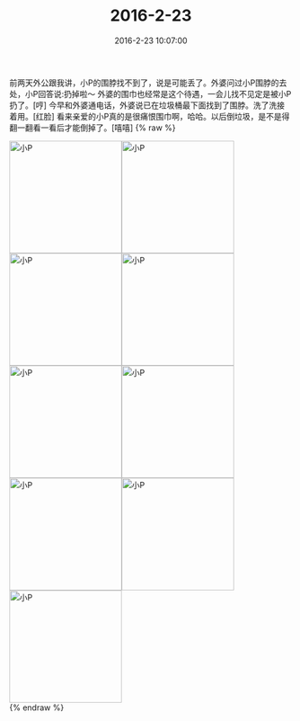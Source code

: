 ﻿---
title: "2016-2-23"
date: 2016-2-23 10:07:00
tags: 文字
categories: 妈妈
---
前两天外公跟我讲，小P的围脖找不到了，说是可能丢了。外婆问过小P围脖的去处，小P回答说:扔掉啦～
外婆的围巾也经常是这个待遇，一会儿找不见定是被小P扔了。[哼]
今早和外婆通电话，外婆说已在垃圾桶最下面找到了围脖。洗了洗接着用。[红脸]
看来亲爱的小P真的是很痛恨围巾啊，哈哈。以后倒垃圾，是不是得翻一翻看一看后才能倒掉了。[嘻嘻]
{% raw %}
<div style="width:500 px">
<div style="float:left; width:100 px"><img src="/images/微信图片_20171012132541.jpg" width="200" alt="小P"></div>
<div style="float:left; width:100 px"><img src="/images/微信图片_20171012132549.jpg" width="200" alt="小P"></div>
<div style="float:left; width:100 px"><img src="/images/微信图片_20171012132558.jpg" width="200" alt="小P"></div>
<div style="float:left; width:100 px"><img src="/images/微信图片_20171012132606.jpg" width="200" alt="小P"></div>
<div style="float:left; width:100 px"><img src="/images/微信图片_20171012132613.jpg" width="200" alt="小P"></div>
<div style="float:left; width:100 px"><img src="/images/微信图片_20171012132621.jpg" width="200" alt="小P"></div>
<div style="float:left; width:100 px"><img src="/images/微信图片_20171012132629.jpg" width="200" alt="小P"></div>
<div style="float:left; width:100 px"><img src="/images/微信图片_20171012132636.jpg" width="200" alt="小P"></div>
<div style="float:left; width:100 px"><img src="/images/微信图片_20171012132645.jpg" width="200" alt="小P"></div>
<div style="clear:both"></div>
</div>
{% endraw %}